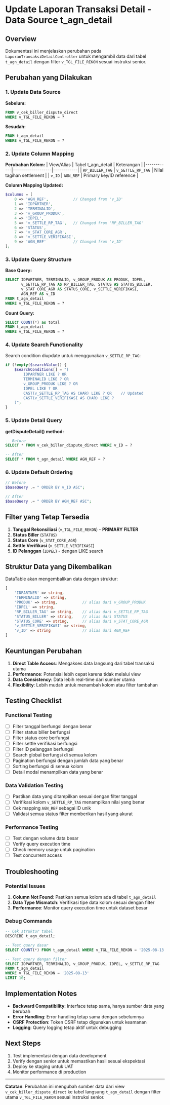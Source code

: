 # Update Laporan Transaksi Detail - Data Source t_agn_detail

## Overview
Dokumentasi ini menjelaskan perubahan pada `LaporanTransaksiDetailController` untuk mengambil data dari tabel `t_agn_detail` dengan filter `v_TGL_FILE_REKON` sesuai instruksi senior.

## Perubahan yang Dilakukan

### 1. Update Data Source
**Sebelum:**
```sql
FROM v_cek_biller_dispute_direct 
WHERE v_TGL_FILE_REKON = ?
```

**Sesudah:**
```sql
FROM t_agn_detail 
WHERE v_TGL_FILE_REKON = ?
```

### 2. Update Column Mapping

**Perubahan Kolom:**
| View/Alias | Tabel t_agn_detail | Keterangan |
|------------|-------------------|------------|
| `RP_BILLER_TAG` | `v_SETTLE_RP_TAG` | Nilai tagihan settlement |
| `v_ID` | `AGN_REF` | Primary key/ID reference |

**Column Mapping Updated:**
```php
$columns = [
    0 => 'AGN_REF',           // Changed from 'v_ID'
    1 => 'IDPARTNER',
    2 => 'TERMINALID', 
    3 => 'v_GROUP_PRODUK',
    4 => 'IDPEL',
    5 => 'v_SETTLE_RP_TAG',   // Changed from 'RP_BILLER_TAG'
    6 => 'STATUS',
    7 => 'v_STAT_CORE_AGR',
    8 => 'v_SETTLE_VERIFIKASI',
    9 => 'AGN_REF'            // Changed from 'v_ID'
];
```

### 3. Update Query Structure

**Base Query:**
```sql
SELECT IDPARTNER, TERMINALID, v_GROUP_PRODUK AS PRODUK, IDPEL, 
       v_SETTLE_RP_TAG AS RP_BILLER_TAG, STATUS AS STATUS_BILLER, 
       v_STAT_CORE_AGR AS STATUS_CORE, v_SETTLE_VERIFIKASI, 
       AGN_REF AS v_ID
FROM t_agn_detail 
WHERE v_TGL_FILE_REKON = ?
```

**Count Query:**
```sql
SELECT COUNT(*) as total 
FROM t_agn_detail 
WHERE v_TGL_FILE_REKON = ?
```

### 4. Update Search Functionality
Search condition diupdate untuk menggunakan `v_SETTLE_RP_TAG`:
```php
if (!empty($searchValue)) {
    $searchConditions[] = "(
        IDPARTNER LIKE ? OR 
        TERMINALID LIKE ? OR 
        v_GROUP_PRODUK LIKE ? OR 
        IDPEL LIKE ? OR 
        CAST(v_SETTLE_RP_TAG AS CHAR) LIKE ? OR    // Updated
        CAST(v_SETTLE_VERIFIKASI AS CHAR) LIKE ?
    )";
}
```

### 5. Update Detail Query
**getDisputeDetail() method:**
```sql
-- Before
SELECT * FROM v_cek_biller_dispute_direct WHERE v_ID = ?

-- After  
SELECT * FROM t_agn_detail WHERE AGN_REF = ?
```

### 6. Update Default Ordering
```php
// Before
$baseQuery .= " ORDER BY v_ID ASC";

// After
$baseQuery .= " ORDER BY AGN_REF ASC";
```

## Filter yang Tetap Tersedia

1. **Tanggal Rekonsiliasi** (`v_TGL_FILE_REKON`) - **PRIMARY FILTER**
2. **Status Biller** (`STATUS`)
3. **Status Core** (`v_STAT_CORE_AGR`) 
4. **Settle Verifikasi** (`v_SETTLE_VERIFIKASI`)
5. **ID Pelanggan** (`IDPEL`) - dengan LIKE search

## Struktur Data yang Dikembalikan

DataTable akan mengembalikan data dengan struktur:
```php
[
    'IDPARTNER' => string,
    'TERMINALID' => string, 
    'PRODUK' => string,           // alias dari v_GROUP_PRODUK
    'IDPEL' => string,
    'RP_BILLER_TAG' => string,    // alias dari v_SETTLE_RP_TAG
    'STATUS_BILLER' => string,    // alias dari STATUS
    'STATUS_CORE' => string,      // alias dari v_STAT_CORE_AGR
    'v_SETTLE_VERIFIKASI' => string,
    'v_ID' => string              // alias dari AGN_REF
]
```

## Keuntungan Perubahan

1. **Direct Table Access**: Mengakses data langsung dari tabel transaksi utama
2. **Performance**: Potensial lebih cepat karena tidak melalui view
3. **Data Consistency**: Data lebih real-time dari sumber utama
4. **Flexibility**: Lebih mudah untuk menambah kolom atau filter tambahan

## Testing Checklist

### Functional Testing
- [ ] Filter tanggal berfungsi dengan benar
- [ ] Filter status biller berfungsi
- [ ] Filter status core berfungsi  
- [ ] Filter settle verifikasi berfungsi
- [ ] Filter ID pelanggan berfungsi
- [ ] Search global berfungsi di semua kolom
- [ ] Pagination berfungsi dengan jumlah data yang benar
- [ ] Sorting berfungsi di semua kolom
- [ ] Detail modal menampilkan data yang benar

### Data Validation Testing
- [ ] Pastikan data yang ditampilkan sesuai dengan filter tanggal
- [ ] Verifikasi kolom `v_SETTLE_RP_TAG` menampilkan nilai yang benar
- [ ] Cek mapping `AGN_REF` sebagai ID unik
- [ ] Validasi semua status filter memberikan hasil yang akurat

### Performance Testing
- [ ] Test dengan volume data besar
- [ ] Verify query execution time
- [ ] Check memory usage untuk pagination
- [ ] Test concurrent access

## Troubleshooting

### Potential Issues
1. **Column Not Found**: Pastikan semua kolom ada di tabel `t_agn_detail`
2. **Data Type Mismatch**: Verifikasi tipe data kolom sesuai dengan filter
3. **Performance**: Monitor query execution time untuk dataset besar

### Debug Commands
```sql
-- Cek struktur tabel
DESCRIBE t_agn_detail;

-- Test query dasar
SELECT COUNT(*) FROM t_agn_detail WHERE v_TGL_FILE_REKON = '2025-08-13';

-- Test query dengan filter
SELECT IDPARTNER, TERMINALID, v_GROUP_PRODUK, IDPEL, v_SETTLE_RP_TAG 
FROM t_agn_detail 
WHERE v_TGL_FILE_REKON = '2025-08-13' 
LIMIT 10;
```

## Implementation Notes

- **Backward Compatibility**: Interface tetap sama, hanya sumber data yang berubah
- **Error Handling**: Error handling tetap sama dengan sebelumnya
- **CSRF Protection**: Token CSRF tetap digunakan untuk keamanan
- **Logging**: Query logging tetap aktif untuk debugging

## Next Steps

1. Test implementasi dengan data development
2. Verify dengan senior untuk memastikan hasil sesuai ekspektasi  
3. Deploy ke staging untuk UAT
4. Monitor performance di production

---

**Catatan**: Perubahan ini mengubah sumber data dari view `v_cek_biller_dispute_direct` ke tabel langsung `t_agn_detail` dengan filter utama `v_TGL_FILE_REKON` sesuai instruksi senior.
